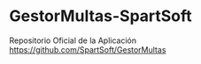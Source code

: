 # GestorMultas-SpartSoft

Repositorio Oficial de la Aplicación
https://github.com/SpartSoft/GestorMultas
